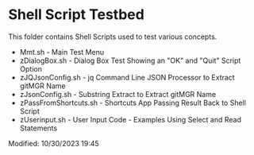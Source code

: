 # Shell Script Testbed

This folder contains Shell Scripts used to test various concepts.

* Mmt.sh - Main Test Menu
* zDialogBox.sh - Dialog Box Test Showing an "OK" and "Quit" Script Option
* zJQJsonConfig.sh - jq Command Line JSON  Processor to Extract gitMGR Name
* zJsonConfig.sh - Substring Extract to Extract gitMGR Name
* zPassFromShortcuts.sh - Shortcuts App Passing Result Back to Shell Script
* zUserinput.sh - User Input Code - Examples Using Select and Read Statements

Modified: 10/30/2023 19:45 
